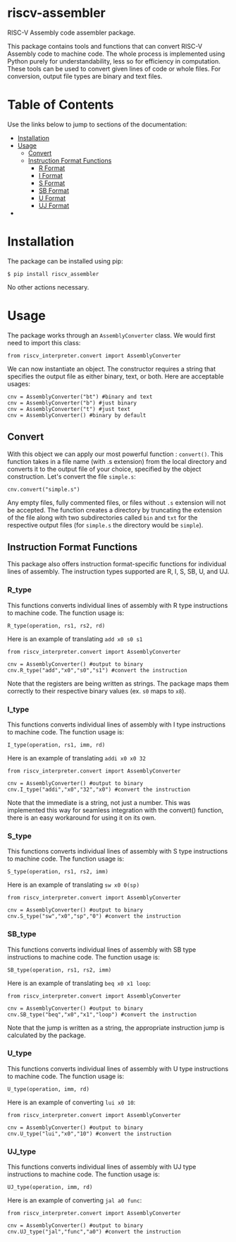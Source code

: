 # riscv-assembler
RISC-V Assembly code assembler package.

This package contains tools and functions that can convert RISC-V Assembly code to machine code. The whole process is implemented using Python purely for understandability, less so for efficiency in computation. These tools can be used to convert given lines of code or whole files. For conversion, output file types are binary and text files.

# Table of Contents

Use the links below to jump to sections of the documentation:

- [Installation](#installation)
- [Usage](#usage)
    - [Convert](##convert)
    - [Instruction Format Functions](##instruction-format-functions)
        - [R Format](###r_type)
        - [I Format](###i_type)
        - [S Format](###s_type)
        - [SB Format](###sb_type)
        - [U Format](###u_type)
        - [UJ Format](###uj_type)
- 
# Installation

The package can be installed using pip:

`$ pip install riscv_assembler`

No other actions necessary.

# Usage

The package works through an `AssemblyConverter` class. We would first need to import this class:

`from riscv_interpreter.convert import AssemblyConverter`

We can now instantiate an object. The constructor requires a string that specifies the output file as either binary, text, or both. Here are acceptable usages:
    
    cnv = AssemblyConverter("bt") #binary and text
    cnv = AssemblyConverter("b") #just binary
    cnv = AssemblyConverter("t") #just text
    cnv = AssemblyConverter() #binary by default
    

## Convert
With this object we can apply our most powerful function : `convert()`. This function takes in a file name (with .s extension) from the local directory and converts it to the output file of your choice, specified by the object construction. Let's convert the file `simple.s`:

`cnv.convert("simple.s")`

Any empty files, fully commented files, or files without `.s` extension will not be accepted. The function creates a directory by truncating the extension of the file along with two subdirectories called `bin` and `txt` for the respective output files (for `simple.s` the directory would be `simple`). 

## Instruction Format Functions

This package also offers instruction format-specific functions for individual lines of assembly. The instruction types supported are R, I, S, SB, U, and UJ. 

### R_type

This functions converts individual lines of assembly with R type instructions to machine code. The function usage is:

`R_type(operation, rs1, rs2, rd)`

Here is an example of translating `add x0 s0 s1`

    from riscv_interpreter.convert import AssemblyConverter
    
    cnv = AssemblyConverter() #output to binary   
    cnv.R_type("add","x0","s0","s1") #convert the instruction

Note that the registers are being written as strings. The package maps them correctly to their respective binary values (ex. `s0` maps to `x8`).

### I_type

This functions converts individual lines of assembly with I type instructions to machine code. The function usage is:

`I_type(operation, rs1, imm, rd)`

Here is an example of translating `addi x0 x0 32`

    from riscv_interpreter.convert import AssemblyConverter
    
    cnv = AssemblyConverter() #output to binary   
    cnv.I_type("addi","x0","32","x0") #convert the instruction

Note that the immediate is a string, not just a number. This was implemented this way for seamless integration with the convert() function, there is an easy workaround for using it on its own. 

### S_type

This functions converts individual lines of assembly with S type instructions to machine code. The function usage is:

`S_type(operation, rs1, rs2, imm)`

Here is an example of translating `sw x0 0(sp)`

    from riscv_interpreter.convert import AssemblyConverter
    
    cnv = AssemblyConverter() #output to binary   
    cnv.S_type("sw","x0","sp","0") #convert the instruction
    
### SB_type

This functions converts individual lines of assembly with SB type instructions to machine code. The function usage is:

`SB_type(operation, rs1, rs2, imm)`

Here is an example of translating `beq x0 x1 loop`:

    from riscv_interpreter.convert import AssemblyConverter
    
    cnv = AssemblyConverter() #output to binary   
    cnv.SB_type("beq","x0","x1","loop") #convert the instruction

Note that the jump is written as a string, the appropriate instruction jump is calculated by the package.

### U_type

This functions converts individual lines of assembly with U type instructions to machine code. The function usage is:

`U_type(operation, imm, rd)`

Here is an example of converting `lui x0 10`:

    from riscv_interpreter.convert import AssemblyConverter
    
    cnv = AssemblyConverter() #output to binary   
    cnv.U_type("lui","x0","10") #convert the instruction
    
### UJ_type

This functions converts individual lines of assembly with UJ type instructions to machine code. The function usage is:

`UJ_type(operation, imm, rd)`

Here is an example of converting `jal a0 func`:

    from riscv_interpreter.convert import AssemblyConverter
    
    cnv = AssemblyConverter() #output to binary   
    cnv.UJ_type("jal","func","a0") #convert the instruction
